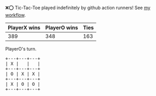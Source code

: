 :x::o: Tic-Tac-Toe played indefinitely by github action runners! See [my workflow](.github/workflows/play.yaml).

|PlayerX wins|PlayerO wins|Ties|
|-|-|-|
|389|348|163|

PlayerO's turn.

<pre>
+---+---+---+
| X |   |   |
+---+---+---+
| O | X | X |
+---+---+---+
| X | O | O |
+---+---+---+
</pre>